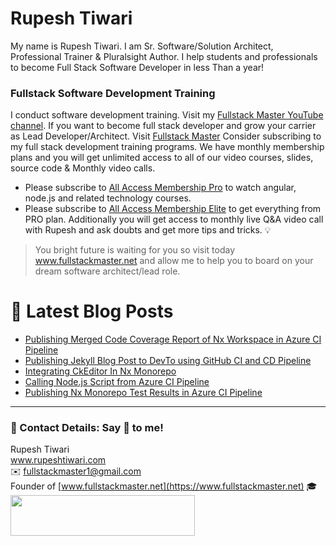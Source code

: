 # Rupesh Tiwari

My name is Rupesh Tiwari. I am Sr. Software/Solution Architect, Professional Trainer & Pluralsight Author. I help students and professionals to become Full Stack Software Developer in less Than a year!

### Fullstack Software Development Training

I conduct software development training. Visit my [Fullstack Master YouTube channel](https://youtube.com/fullstackmaster). If you want to become full stack developer and grow your carrier as Lead Developer/Architect. Visit [Fullstack Master](https://www.fullstackmaster.net) Consider subscribing to my full stack development training programs. We have monthly membership plans and you will get unlimited access to all of our video courses, slides, source code & Monthly video calls.

- Please subscribe to [All Access Membership Pro](www.fullstackmaster.net/pro) to watch angular, node.js and related technology courses.
- Please subscribe to [All Access Membership Elite](www.fullstackmaster.net/elite) to get everything from PRO plan. Additionally you will get access to monthly live Q&A video call with Rupesh and ask doubts and get more tips and tricks.
💡
> You bright future is waiting for you so visit today www.fullstackmaster.net and allow me to help you to board on your dream software architect/lead role.

# 📩 Latest Blog Posts

<!-- BLOG-POST-LIST:START -->
- [Publishing Merged Code Coverage Report of Nx Workspace in Azure CI Pipeline](https://rupeshtiwari.github.io/2021-02-01-merge-and-publish-code-coverage-for-nx-workspace-in-azure-ci-pipeline/)
- [Publishing Jekyll Blog Post to DevTo using GitHub CI and CD Pipeline](https://rupeshtiwari.github.io/2021-02-01-publishing-jekyll-blog-post-to-dev-to-using-github-ci-cd-pipeline/)
- [Integrating CkEditor In Nx Monorepo](https://rupeshtiwari.github.io/2021-02-01-integrating-ckeditor-in-nx-monorepo/)
- [Calling Node.js Script from Azure CI Pipeline](https://rupeshtiwari.github.io/2021-01-30-calling-node-js-script-from-azure-ci-pipeline/)
- [Publishing Nx Monorepo Test Results in Azure CI Pipeline](https://rupeshtiwari.github.io/2021-01-29-publishing-nx-monorepo-test-results-in-azure-ci-pipeline/)
<!-- BLOG-POST-LIST:END -->

---

### 💖 Contact Details: Say 👋 to me!

Rupesh Tiwari\
www.rupeshtiwari.com \
✉️ <fullstackmaster1@gmail.com> \
Founder of [www.fullstackmaster.net](https://www.fullstackmaster.net) 🎓 \
[<img src="https://i.imgur.com/9OCLciM.png" width="295" height="65">](http://www.fullstackmaster.net)
